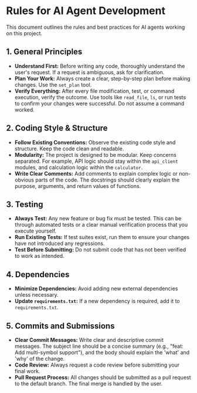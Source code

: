 # Rules for AI Agent Development

This document outlines the rules and best practices for AI agents working on this project.

## 1. General Principles

*   **Understand First:** Before writing any code, thoroughly understand the user's request. If a request is ambiguous, ask for clarification.
*   **Plan Your Work:** Always create a clear, step-by-step plan before making changes. Use the `set_plan` tool.
*   **Verify Everything:** After every file modification, test, or command execution, verify the outcome. Use tools like `read_file`, `ls`, or run tests to confirm your changes were successful. Do not assume a command worked.

## 2. Coding Style & Structure

*   **Follow Existing Conventions:** Observe the existing code style and structure. Keep the code clean and readable.
*   **Modularity:** The project is designed to be modular. Keep concerns separated. For example, API logic should stay within the `api_client` modules, and calculation logic within the `calculator`.
*   **Write Clear Comments:** Add comments to explain complex logic or non-obvious parts of the code. The docstrings should clearly explain the purpose, arguments, and return values of functions.

## 3. Testing

*   **Always Test:** Any new feature or bug fix must be tested. This can be through automated tests or a clear manual verification process that you execute yourself.
*   **Run Existing Tests:** If test suites exist, run them to ensure your changes have not introduced any regressions.
*   **Test Before Submitting:** Do not submit code that has not been verified to work as intended.

## 4. Dependencies

*   **Minimize Dependencies:** Avoid adding new external dependencies unless necessary.
*   **Update `requirements.txt`:** If a new dependency is required, add it to `requirements.txt`.

## 5. Commits and Submissions

*   **Clear Commit Messages:** Write clear and descriptive commit messages. The subject line should be a concise summary (e.g., "feat: Add multi-symbol support"), and the body should explain the 'what' and 'why' of the change.
*   **Code Review:** Always request a code review before submitting your final work.
*   **Pull Request Process:** All changes should be submitted as a pull request to the default branch. The final merge is handled by the user.
